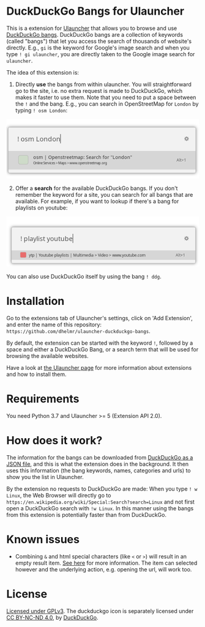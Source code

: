 # DuckDuckGo Bangs for Ulauncher

This is a extension for [Ulauncher](https://github.com/Ulauncher/Ulauncher) that allows you to browse and use [DuckDuckGo bangs](https://duckduckgo.com/bang). DuckDuckGo bangs are a collection of keywords (called "bangs") that let you access the search of thousands of website's directly. E.g., `gi` is the keyword for Google's image search and when you type `! gi ulauncher`, you are directly taken to the Google image search for `ulauncher`. 

The idea of this extension is:

1. Directly **use** the bangs from within ulauncher. You will straightforward go to the site, i.e. no extra request is made to DuckDuckGo, which makes it faster to use them. Note that you need to put a space between the `!` and the bang. E.g., you can search in OpenStreetMap for `London` by typing `! osm London`:

![OpenStreetMap for "London"](docs/bang_osm_london.png)

2. Offer a **search** for the available DuckDuckGo bangs. If you don't remember the keyword for a site, you can search for all bangs that are available. For example, if you want to lookup if there's a bang for playlists on youtube:

![Search for Youtube Playlidst Bang](docs/bang_playlist_youtube.png)

You can also use DuckDuckGo itself by using the bang `! ddg`.

# Installation

Go to the extensions tab of Ulauncher's settings, click on 'Add Extension', and enter the name of this repository: `https://github.com/dhelmr/ulauncher-duckduckgo-bangs`.

By default, the extension can be started with the keyword `!`, followed by a space and either a DuckDuckGo Bang, or a search term that will be used for browsing the available websites.

Have a look at [the Ulauncher page](https://ext.ulauncher.io/) for more information about extensions and how to install them.

# Requirements

You need Python 3.7 and Ulauncher >= 5 (Extension API 2.0).

# How does it work?

The information for the bangs can be downloaded from [DuckDuckGo as a JSON file](https://duckduckgo.com/bang.js), and this is what the extension does in the background. It then uses this information (the bang keywords, names, categories and urls) to show you the list in Ulauncher. 

By the extension no requests to DuckDuckGo are made: When you type `! w Linux`, the Web Browser will directly go to `https://en.wikipedia.org/wiki/Special:Search?search=Linux` and not first open a DuckDuckGo search with `!w Linux`. In this manner using the bangs from this extension is potentially faster than from DuckDuckGo.

# Known issues

* Combining `&` and html special characters (like `<` or `>`) will result in an empty result item. [See here](https://github.com/Ulauncher/Ulauncher/issues/477) for more information. The item can selected however and the underlying action, e.g. opening the url, will work too.

# License 

[Licensed under GPLv3](LICENSE.txt). The duckduckgo icon is separately licensed under [CC BY-NC-ND 4.0](https://creativecommons.org/licenses/by-nc-nd/4.0/), by [DuckDuckGo](https://duckduckgo.com/).
